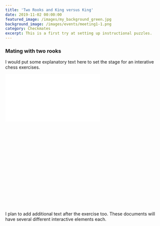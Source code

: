 ```yaml
---
title: 'Two Rooks and King versus King'
date: 2019-11-02 00:00:00
featured_image: /images/my_background_green.jpg
background_image: /images/events/meeting1-1.png
category: Checkmates
excerpt: This is a first try at setting up instructional puzzles.
---
```


### Mating with two rooks
I would put some explanatory text here to set the stage for an interative chess exercises.
<div id="myGame01" style="padding-bottom:56.25%; position:relative; display:block; width: 100%">
<iframe id="embedGame01" style="allowTransparency="true" frameborder="0" allowfullscreen=""
  style="position:absolute; top:0; left: 0" src="//www.chess.com/emboard?id=6352908"></iframe>
</div>
I plan to add additional text after the exercise too. These documents will have several different interactive elements each.
